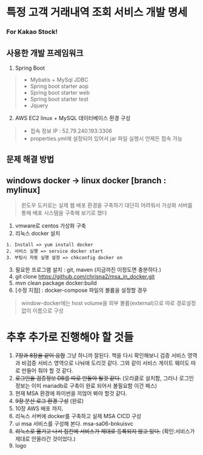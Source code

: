 # 특정 고객 거래내역 조회 서비스 개발 명세
### For Kakao Stock! 

## 사용한 개발 프레임워크

1. Spring Boot
> * Mybatis + MySql JDBC
> * Spring boot starter aop
> * Spring boot starter web
> * Spring boot starter test
> * Jquery

2. AWS EC2 linux + MySQL 데이터베이스 환경 구성 
> * 접속 정보 IP : 52.79.240.193:3306 
> * properties.yml에 설정되어 있어서 jar 파일 실행시 언제든 접속 가능

## 문제 해결 방법


## windows docker -> linux docker [branch : mylinux]
> 윈도우 도커로는 실제 웹 배포 환경을 구축하기 대단히 어려워서 가상화 서버를 통해 배포 시스템을 구축해 보기로 했다

1. vmware로 centos 가상화 구축
2. 리눅스 docker 설치
  ```
  1. Install => yum install docker
  2. 서비스 실행 => service docker start
  3. 부팅시 자동 실행 설정 => chkconfig docker on
  ```
3. 필요한 프로그램 설치 : git, maven (지금까진 이정도면 충분하다.)
4. git clone https://github.com/chrisna2/msa_in_docker.git
5. mvn clean package docker:build
6. [수정 지점] : docker-compose 파일의 볼륨을 설정할 경우 
> window-docker에는 host volume을 외부 볼륨(external)으로 따로 경로설정없이 이름으로 구성


# 추후 추가로 진행해야 할 것들
1. ~~7장과 8장을 같이 융합~~ 그냥 하니까 잘된다. 책을 다시 확인해보니 검증 서비스 영역과 비검증 서비스 영역으로 나눠애 도리것 같다. 그와 같이 서비스 게이트 웨이도 따로 만들어 줘야 할 것 같다.
2. ~~로그인을 검증정보 DB를 따로 만들야 될것 같다.~~ 
(오라클로 설치함, 그러나 로그인 정보는 이미 mariadb로 구축이 완료 되어서 불필요함 이건 패스)
3. 현재 MSA 환경에 파이썬을 끼얺어 봐야 할것 같다.
4. ~~9장 분산 로그 환경 구성~~ (완료)
5. 10장 AWS 배포 까지.
6. 리눅스 서버에 docker를 구축하고 실제 MSA CICD 구성
7. ui msa 서비스를 구성해 본다. msa-sa06-bnkuisvc
8. ~~리눅스로 옮기고 나서 집킨에 서비스가 제대로 등록되지 않고 있다.~~ (확인:서비스가 제대로 안올라간 것이었다.)
9. logo

